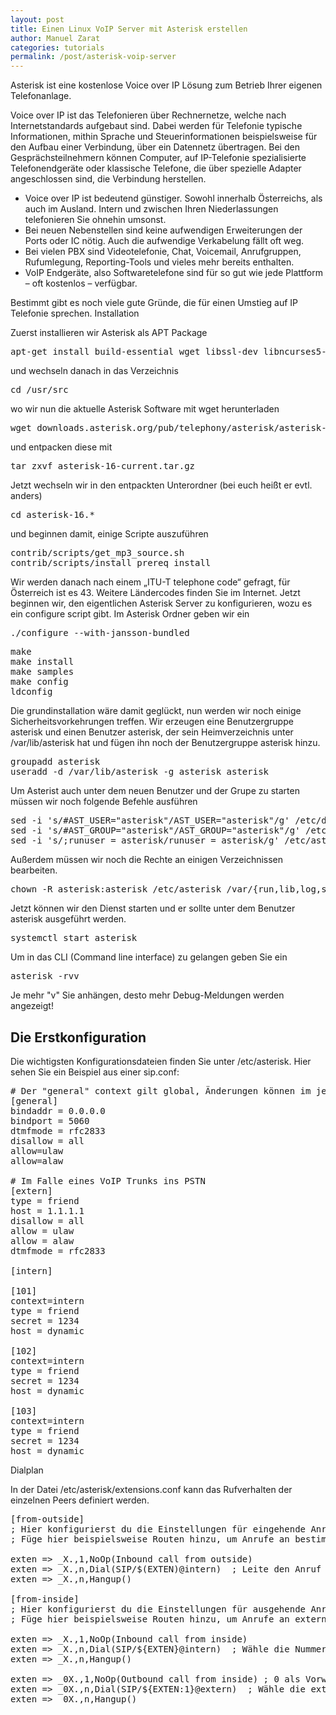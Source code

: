 ```yaml
---
layout: post
title: Einen Linux VoIP Server mit Asterisk erstellen
author: Manuel Zarat
categories: tutorials
permalink: /post/asterisk-voip-server
---
```


Asterisk ist eine kostenlose Voice over IP Lösung zum Betrieb Ihrer eigenen Telefonanlage.

<!--excerpt_separator-->

Voice over IP ist das Telefonieren über Rechnernetze, welche nach Internetstandards aufgebaut sind. Dabei werden für Telefonie typische Informationen, mithin Sprache und Steuerinformationen beispielsweise für den Aufbau einer Verbindung, über ein Datennetz übertragen. Bei den Gesprächsteilnehmern können Computer, auf IP-Telefonie spezialisierte Telefonendgeräte oder klassische Telefone, die über spezielle Adapter angeschlossen sind, die Verbindung herstellen.

- Voice over IP ist bedeutend günstiger. Sowohl innerhalb Österreichs, als auch im Ausland. Intern und zwischen Ihren Niederlassungen telefonieren Sie ohnehin umsonst.
- Bei neuen Nebenstellen sind keine aufwendigen Erweiterungen der Ports oder IC nötig. Auch die aufwendige Verkabelung fällt oft weg.
- Bei vielen PBX sind Videotelefonie, Chat, Voicemail, Anrufgruppen, Rufumlegung, Reporting-Tools und vieles mehr bereits enthalten.
- VoIP Endgeräte, also Softwaretelefone sind für so gut wie jede Plattform – oft kostenlos – verfügbar.

Bestimmt gibt es noch viele gute Gründe, die für einen Umstieg auf IP Telefonie sprechen.
Installation

Zuerst installieren wir Asterisk als APT Package

<pre>
apt-get install build-essential wget libssl-dev libncurses5-dev libnewt-dev libxml2-dev linux-headers-$(uname -r) libsqlite3-dev uuid-dev git subversion
</pre>

und wechseln danach in das Verzeichnis

<pre>
cd /usr/src
</pre>

wo wir nun die aktuelle Asterisk Software mit wget herunterladen

<pre>
wget downloads.asterisk.org/pub/telephony/asterisk/asterisk-16-current.tar.gz
</pre>

und entpacken diese mit

<pre>
tar zxvf asterisk-16-current.tar.gz
</pre>

Jetzt wechseln wir in den entpackten Unterordner (bei euch heißt er evtl. anders)

<pre>
cd asterisk-16.*
</pre>

und beginnen damit, einige Scripte auszuführen

<pre>
contrib/scripts/get_mp3_source.sh
contrib/scripts/install_prereq install
</pre>

Wir werden danach nach einem „ITU-T telephone code“ gefragt, für Österreich ist es 43. Weitere Ländercodes finden Sie im Internet. Jetzt beginnen wir, den eigentlichen Asterisk Server zu konfigurieren, wozu es ein configure script gibt. Im Asterisk Ordner geben wir ein

<pre>
./configure --with-jansson-bundled
</pre>

<pre>
make
make install
make samples
make config
ldconfig
</pre>

Die grundinstallation wäre damit geglückt, nun werden wir noch einige Sicherheitsvorkehrungen treffen. Wir erzeugen eine Benutzergruppe asterisk und einen Benutzer asterisk, der sein Heimverzeichnis unter /var/lib/asterisk hat und fügen ihn noch der Benutzergruppe asterisk hinzu.

<pre>
groupadd asterisk
useradd -d /var/lib/asterisk -g asterisk asterisk
</pre>

Um Asterist auch unter dem neuen Benutzer und der Grupe zu starten müssen wir noch folgende Befehle ausführen

<pre>
sed -i 's/#AST_USER="asterisk"/AST_USER="asterisk"/g' /etc/default/asterisk
sed -i 's/#AST_GROUP="asterisk"/AST_GROUP="asterisk"/g' /etc/default/asterisk
sed -i 's/;runuser = asterisk/runuser = asterisk/g' /etc/asterisk/asterisk.conf
</pre>

Außerdem müssen wir noch die Rechte an einigen Verzeichnissen bearbeiten.

<pre>
chown -R asterisk:asterisk /etc/asterisk /var/{run,lib,log,spool}/asterisk /usr/lib/asterisk
</pre>

Jetzt können wir den Dienst starten und er sollte unter dem Benutzer asterisk ausgeführt werden.

<pre>
systemctl start asterisk
</pre>

Um in das CLI (Command line interface) zu gelangen geben Sie ein

<pre>
asterisk -rvv
</pre>

Je mehr "v" Sie anhängen, desto mehr Debug-Meldungen werden angezeigt!


<h2>Die Erstkonfiguration</h2>

Die wichtigsten Konfigurationsdateien finden Sie unter /etc/asterisk. Hier sehen Sie ein Beispiel aus einer sip.conf:

<pre># Der "general" context gilt global, Änderungen können im jeweiligen Sub Context vorgenommen werden.
[general]
bindaddr = 0.0.0.0
bindport = 5060
dtmfmode = rfc2833
disallow = all
allow=ulaw
allow=alaw

# Im Falle eines VoIP Trunks ins PSTN
[extern]
type = friend
host = 1.1.1.1
disallow = all
allow = ulaw
allow = alaw
dtmfmode = rfc2833

[intern]

[101]
context=intern
type = friend
secret = 1234
host = dynamic

[102]
context=intern
type = friend
secret = 1234
host = dynamic

[103]
context=intern
type = friend
secret = 1234
host = dynamic</pre>

Dialplan

In der Datei /etc/asterisk/extensions.conf kann das Rufverhalten der einzelnen Peers definiert werden. 

<pre>
[from-outside]
; Hier konfigurierst du die Einstellungen für eingehende Anrufe von einem Trunk oder einer externen Quelle.
; Füge hier beispielsweise Routen hinzu, um Anrufe an bestimmte interne Erweiterungen weiterzuleiten.

exten => _X.,1,NoOp(Inbound call from outside)
exten => _X.,n,Dial(SIP/$(EXTEN)@intern)  ; Leite den Anruf an die interne Erweiterung weiter
exten => _X.,n,Hangup()

[from-inside]
; Hier konfigurierst du die Einstellungen für ausgehende Anrufe von internen Erweiterungen.
; Füge hier beispielsweise Routen hinzu, um Anrufe an externe Nummern oder Trunks weiterzuleiten.

exten => _X.,1,NoOp(Inbound call from inside)
exten => _X.,n,Dial(SIP/${EXTEN}@intern)  ; Wähle die Nummer über den Trunk "intern" (in sip.conf)
exten => _X.,n,Hangup()

exten => _0X.,1,NoOp(Outbound call from inside) ; 0 als Vorwahl für externe Anrufe
exten => _0X.,n,Dial(SIP/${EXTEN:1}@extern)  ; Wähle die externe Nummer über den Trunk "extern" (in sip.conf)
exten => _0X.,n,Hangup()
</pre>
